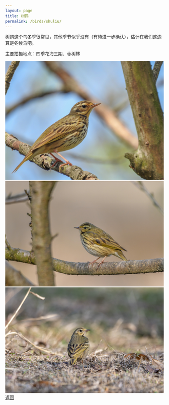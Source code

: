 ```yaml
---
layout: page
title: 树鹨
permalink: /birds/shuliu/
---
```

树鹨这个鸟冬季很常见，其他季节似乎没有（有待进一步确认），估计在我们这边算是冬候鸟吧。

主要拍摄地点：四季花海三期、枣树林

![](../picture/树鹨/DSCN0982.jpg)
![](../picture/树鹨/DSC_2635.jpg)
![](../picture/树鹨/DSC_2672.jpg)
[返回](../../)
